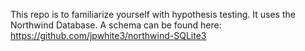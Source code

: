This repo is to familiarize yourself with hypothesis testing. It uses the Northwind Database. A schema can be found here: https://github.com/jpwhite3/northwind-SQLite3
